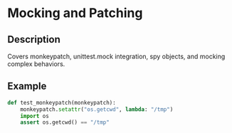 # Mocking and Patching

## Description
Covers monkeypatch, unittest.mock integration, spy objects, and mocking complex behaviors.

## Example
```python
def test_monkeypatch(monkeypatch):
    monkeypatch.setattr("os.getcwd", lambda: "/tmp")
    import os
    assert os.getcwd() == "/tmp"
```
